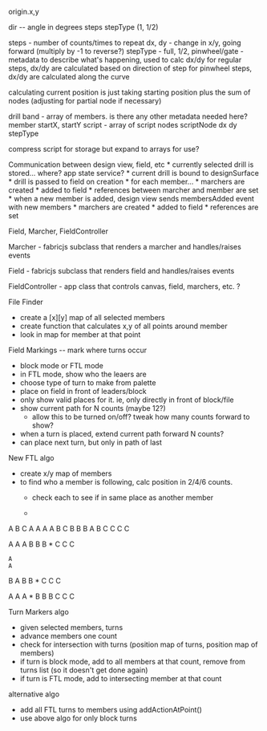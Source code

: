origin.x,y

dir -- angle in degrees
steps
stepType (1, 1/2)


steps - number of counts/times to repeat
dx, dy - change in x/y, going forward (multiply by -1 to reverse?)
stepType - full, 1/2, pinwheel/gate - metadata to describe what's happening, used to calc dx/dy
for regular steps, dx/dy are calculated based on direction of step
for pinwheel steps, dx/dy are calculated along the curve

calculating current position is just taking starting position plus the sum of nodes (adjusting for partial node if necessary)

drill
    band - array of members. is there any other metadata needed here?
        member
            startX, startY
            script - array of script nodes
                scriptNode
                    dx
                    dy
                    stepType

compress script for storage but expand to arrays for use?
            
Communication between design view, field, etc
    * currently selected drill is stored... where? app state service?
    * current drill is bound to designSurface
    * drill is passed to field on creation
        * for each member...
            * marchers are created
            * added to field
            * references between marcher and member are set
    * when a new member is added, design view sends membersAdded event with new members
        * marchers are created
        * added to field
        * references are set

Field, Marcher, FieldController

Marcher - fabricjs subclass that renders a marcher and handles/raises events

Field - fabricjs subclass that renders field and handles/raises events

FieldController - app class that controls canvas, field, marchers, etc. ?

File Finder
* create a [x][y] map of all selected members
* create function that calculates x,y of all points around member
* look in map for member at that point

Field Markings -- mark where turns occur
* block mode or FTL mode
* in FTL mode, show who the leaers are
* choose type of turn to make from palette
* place on field in front of leaders/block
* only show valid places for it. ie, only directly in front of block/file
* show current path for N counts (maybe 12?)
    * allow this to be turned on/off? tweak how many counts forward to show?
* when a turn is placed, extend current path forward N counts?
* can place next turn, but only in path of last

New FTL algo
* create x/y map of members
* to find who a member is following, calc position in 2/4/6 counts. 
    * check each to see if in same place as another member


  *

A B C       A   A   A
A B C       B   B   B
A B C       C   C   C


  A
  A A
B B B  * 
C C C

    A
    A
  B A
  B B  * 
C C C

A A A  *
  B B
  B C
    C
    C


Turn Markers algo

* given selected members, turns
* advance members one count
*  check for intersection with turns (position map of turns, position map of members)
*  if turn is block mode, add to all members at that count, remove from turns list (so it doesn't get done again)
*  if turn is FTL mode, add to intersecting member at that count

alternative algo
* add all FTL turns to members using addActionAtPoint()
* use above algo for only block turns

